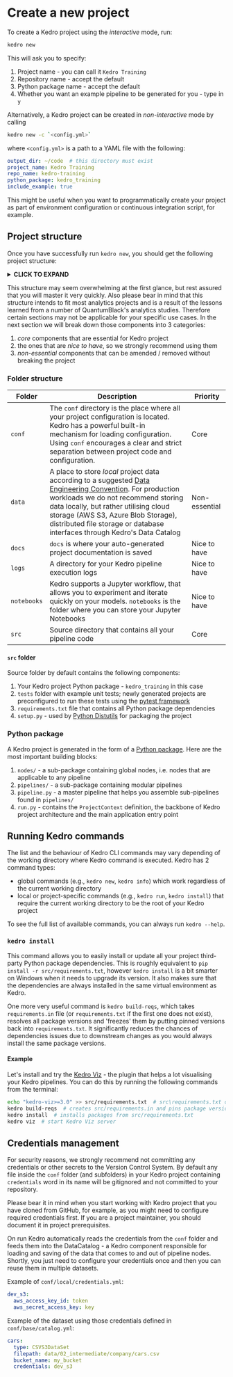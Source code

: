 # Create a new project

To create a Kedro project using the _interactive_ mode, run:

```bash
kedro new
```

This will ask you to specify:
1. Project name - you can call it `Kedro Training`
2. Repository name - accept the default
3. Python package name - accept the default
4. Whether you want an example pipeline to be generated for you - type in `y`

Alternatively, a Kedro project can be created in _non-interactive_ mode by calling

```bash
kedro new -c `<config.yml>`
```

where `<config.yml>` is a path to a YAML file with the following:

```yaml
output_dir: ~/code  # this directory must exist
project_name: Kedro Training
repo_name: kedro-training
python_package: kedro_training
include_example: true
```

This might be useful when you want to programmatically create your project as part of environment configuration or continuous integration script, for example.

## Project structure

Once you have successfully run `kedro new`, you should get the following project structure:

<details>
<summary><b>CLICK TO EXPAND</b></summary>

```console
kedro-training
├── conf
│   ├── base
│   │   ├── catalog.yml
│   │   ├── credentials.yml
│   │   ├── logging.yml
│   │   └── parameters.yml
│   ├── local
│   └── README.md
├── data
│   ├── 01_raw
│   │   └── iris.csv
│   ├── 02_intermediate
│   ├── 03_primary
│   ├── 04_features
│   ├── 05_model_input
│   ├── 06_models
│   ├── 07_model_output
│   └── 08_reporting
├── docs
├── logs
├── notebooks
├── src
│   ├── kedro_training
│   │   ├── nodes
│   │   │   └── __init__.py
│   │   ├── pipelines
│   │   │   ├── data_engineering
│   │   │   │   ├── README.md
│   │   │   │   ├── __init__.py
│   │   │   │   ├── nodes.py
│   │   │   │   └── pipeline.py
│   │   │   ├── data_science
│   │   │   │   ├── README.md
│   │   │   │   ├── __init__.py
│   │   │   │   ├── nodes.py
│   │   │   │   └── pipeline.py
│   │   │   └── __init__.py
│   │   ├── __init__.py
│   │   ├── pipeline.py
│   │   └── run.py
│   ├── tests
│   ├── requirements.txt
│   └── setup.py
├── README.md
├── kedro_cli.py
└── setup.cfg
```
</details>

This structure may seem overwhelming at the first glance, but rest assured that you will master it very quickly. Also please bear in mind that this structure intends to fit most analytics projects and is a result of the lessons learned from a number of QuantumBlack's analytics studies. Therefore certain sections may not be applicable for your specific use cases. In the next section we will break down those components into 3 categories:
1. _core_ components that are essential for Kedro project
2. the ones that are _nice to have_, so we strongly recommend using them
3. _non-essential_ components that can be amended / removed without breaking the project

### Folder structure

| Folder | Description | Priority |
| ------ | ----------- | -------- |
| `conf` | The `conf` directory is the place where all your project configuration is located. Kedro has a powerful built-in mechanism for loading configuration. Using `conf` encourages a clear and strict separation between project code and configuration. | Core |
| `data` | A place to store _local_ project data according to a suggested [Data Engineering Convention](https://kedro.readthedocs.io/en/stable/06_resources/01_faq.html#what-is-data-engineering-convention). For production workloads we do not recommend storing data locally, but rather utilising cloud storage (AWS S3, Azure Blob Storage), distributed file storage or database interfaces through Kedro's Data Catalog | Non-essential |
| `docs` | `docs` is where your auto-generated project documentation is saved | Nice to have |
| `logs` | A directory for your Kedro pipeline execution logs | Nice to have |
| `notebooks` |  Kedro supports a Jupyter workflow, that allows you to experiment and iterate quickly on your models. `notebooks` is the folder where you can store your Jupyter Notebooks | Nice to have |
| `src` | Source directory that contains all your pipeline code | Core |

#### `src` folder

Source folder by default contains the following components:
1. Your Kedro project Python package - `kedro_training` in this case
2. `tests` folder with example unit tests; newly generated projects are preconfigured to run these tests using the [pytest framework](https://docs.pytest.org/en/stable/)
3. `requirements.txt` file that contains all Python package dependencies
4. `setup.py` - used by [Python Distutils](https://docs.python.org/3/library/distutils.html) for packaging the project

### Python package

A Kedro project is generated in the form of a [Python package](https://packaging.python.org/tutorials/packaging-projects/). Here are the most important building blocks:

1. `nodes/` - a sub-package containing global nodes, i.e. nodes that are applicable to any pipeline
2. `pipelines/` - a sub-package containing modular pipelines
3. `pipeline.py` - a master pipeline that helps you assemble sub-pipelines found in `pipelines/`
4. `run.py` - contains the `ProjectContext` definition, the backbone of Kedro project architecture and the main application entry point

## Running Kedro commands

The list and the behaviour of Kedro CLI commands may vary depending of the working directory where Kedro command is executed. Kedro has 2 command types:

* global commands (e.g., `kedro new`, `kedro info`) which work regardless of the current working directory
* local or project-specific commands (e.g., `kedro run`, `kedro install`) that require the current working directory to be the root of your Kedro project

To see the full list of available commands, you can always run `kedro --help`.

### `kedro install`

This command allows you to easily install or update all your project third-party Python package dependencies. This is roughly equivalent to `pip install -r src/requirements.txt`, however `kedro install` is a bit smarter on Windows when it needs to upgrade its version. It also makes sure that the dependencies are always installed in the same virtual environment as Kedro.

One more very useful command is `kedro build-reqs`, which takes `requirements.in` file (or `requirements.txt` if the first one does not exist), resolves all package versions and 'freezes' them by putting pinned versions back into `requirements.txt`. It significantly reduces the chances of dependencies issues due to downstream changes as you would always install the same package versions.

#### Example

Let's install and try the [Kedro Viz](https://github.com/quantumblacklabs/kedro-viz) - the plugin that helps a lot visualising your Kedro pipelines. You can do this by running the following commands from the terminal:

```bash
echo "kedro-viz>=3.0" >> src/requirements.txt  # src\requirements.txt on Windows
kedro build-reqs  # creates src/requirements.in and pins package versions in src/requirements.txt
kedro install  # installs packages from src/requirements.txt
kedro viz  # start Kedro Viz server
```

## Credentials management

For security reasons, we strongly recommend not committing any credentials or other secrets to the Version Control System. By default any file inside the `conf` folder (and subfolders) in your Kedro project containing `credentials` word in its name will be gitignored and not committed to your repository.

Please bear it in mind when you start working with Kedro project that you have cloned from GitHub, for example, as you might need to configure required credentials first. If you are a project maintainer, you should document it in project prerequisites.

On run Kedro automatically reads the credentials from the `conf` folder and feeds them into the DataCatalog - a Kedro component responsible for loading and saving of the data that comes to and out of pipeline nodes. Shortly, you just need to configure your credentials once and then you can reuse them in multiple datasets.

Example of `conf/local/credentials.yml`:

```yaml
dev_s3:
  aws_access_key_id: token
  aws_secret_access_key: key
```

Example of the dataset using those credentials defined in `conf/base/catalog.yml`:

```yaml
cars:
  type: CSVS3DataSet
  filepath: data/02_intermediate/company/cars.csv
  bucket_name: my_bucket
  credentials: dev_s3
```
